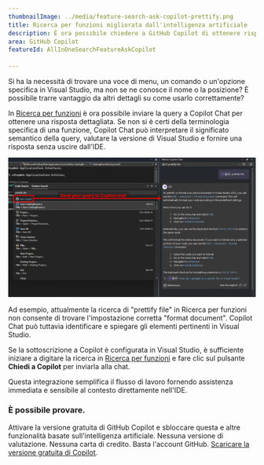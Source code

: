 ```yaml
---
thumbnailImage: ../media/feature-search-ask-copilot-prettify.png
title: Ricerca per funzioni migliorata dall'intelligenza artificiale
description: È ora possibile chiedere a GitHub Copilot di ottenere risposte dettagliate per le query.
area: GitHub Copilot
featureId: AllInOneSearchFeatureAskCopilot

---
```



Si ha la necessità di trovare una voce di menu, un comando o un'opzione specifica in Visual Studio, ma non se ne conosce il nome o la posizione? È possibile trarre vantaggio da altri dettagli su come usarlo correttamente?

In [Ricerca per funzioni](vscmd://Window.QuickLaunch) è ora possibile inviare la query a Copilot Chat per ottenere una risposta dettagliata. Se non si è certi della terminologia specifica di una funzione, Copilot Chat può interpretare il significato semantico della query, valutare la versione di Visual Studio e fornire una risposta senza uscire dall'IDE.

![Pulsante Chiedi a Copilot di Ricerca per funzioni nella barra di ricerca](../media/feature-search-ask-copilot-prettify-highlighted.png)

Ad esempio, attualmente la ricerca di "prettify file" in Ricerca per funzioni non consente di trovare l'impostazione corretta "format document". Copilot Chat può tuttavia identificare e spiegare gli elementi pertinenti in Visual Studio.

Se la sottoscrizione a Copilot è configurata in Visual Studio, è sufficiente iniziare a digitare la ricerca in [Ricerca per funzioni](vscmd://Window.QuickLaunch) e fare clic sul pulsante **Chiedi a Copilot** per inviarla alla chat. 

Questa integrazione semplifica il flusso di lavoro fornendo assistenza immediata e sensibile al contesto direttamente nell'IDE.

### È possibile provare.
Attivare la versione gratuita di GitHub Copilot e sbloccare questa e altre funzionalità basate sull'intelligenza artificiale.
 Nessuna versione di valutazione. Nessuna carta di credito. Basta l'account GitHub. [Scaricare la versione gratuita di Copilot](vscmd://View.GitHub.Copilot.Chat).
